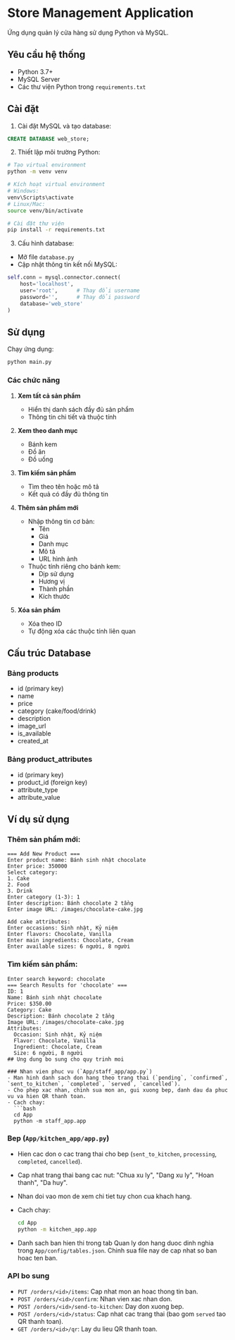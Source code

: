 # Store Management Application

Ứng dụng quản lý cửa hàng sử dụng Python và MySQL.

## Yêu cầu hệ thống

- Python 3.7+
- MySQL Server
- Các thư viện Python trong `requirements.txt`

## Cài đặt

1. Cài đặt MySQL và tạo database:
```sql
CREATE DATABASE web_store;
```

2. Thiết lập môi trường Python:
```bash
# Tạo virtual environment
python -m venv venv

# Kích hoạt virtual environment
# Windows:
venv\Scripts\activate
# Linux/Mac:
source venv/bin/activate

# Cài đặt thư viện
pip install -r requirements.txt
```

3. Cấu hình database:
- Mở file `database.py`
- Cập nhật thông tin kết nối MySQL:
```python
self.conn = mysql.connector.connect(
    host='localhost',
    user='root',      # Thay đổi username
    password='',      # Thay đổi password
    database='web_store'
)
```

## Sử dụng

Chạy ứng dụng:
```bash
python main.py
```

### Các chức năng

1. **Xem tất cả sản phẩm**
   - Hiển thị danh sách đầy đủ sản phẩm
   - Thông tin chi tiết và thuộc tính

2. **Xem theo danh mục**
   - Bánh kem
   - Đồ ăn
   - Đồ uống

3. **Tìm kiếm sản phẩm**
   - Tìm theo tên hoặc mô tả
   - Kết quả có đầy đủ thông tin

4. **Thêm sản phẩm mới**
   - Nhập thông tin cơ bản:
     + Tên
     + Giá
     + Danh mục
     + Mô tả
     + URL hình ảnh
   - Thuộc tính riêng cho bánh kem:
     + Dịp sử dụng
     + Hương vị
     + Thành phần
     + Kích thước

5. **Xóa sản phẩm**
   - Xóa theo ID
   - Tự động xóa các thuộc tính liên quan

## Cấu trúc Database

### Bảng products
- id (primary key)
- name
- price
- category (cake/food/drink)
- description
- image_url
- is_available
- created_at

### Bảng product_attributes
- id (primary key)
- product_id (foreign key)
- attribute_type
- attribute_value

## Ví dụ sử dụng

### Thêm sản phẩm mới:
```
=== Add New Product ===
Enter product name: Bánh sinh nhật chocolate
Enter price: 350000
Select category:
1. Cake
2. Food
3. Drink
Enter category (1-3): 1
Enter description: Bánh chocolate 2 tầng
Enter image URL: /images/chocolate-cake.jpg

Add cake attributes:
Enter occasions: Sinh nhật, Kỷ niệm
Enter flavors: Chocolate, Vanilla
Enter main ingredients: Chocolate, Cream
Enter available sizes: 6 người, 8 người
```

### Tìm kiếm sản phẩm:
```
Enter search keyword: chocolate
=== Search Results for 'chocolate' ===
ID: 1
Name: Bánh sinh nhật chocolate
Price: $350.00
Category: Cake
Description: Bánh chocolate 2 tầng
Image URL: /images/chocolate-cake.jpg
Attributes:
  Occasion: Sinh nhật, Kỷ niệm
  Flavor: Chocolate, Vanilla
  Ingredient: Chocolate, Cream
  Size: 6 người, 8 người
## Ung dung bo sung cho quy trinh moi

### Nhan vien phuc vu (`App/staff_app/app.py`)
- Man hinh danh sach don hang theo trang thai (`pending`, `confirmed`, `sent_to_kitchen`, `completed`, `served`, `cancelled`).
- Cho phep xac nhan, chinh sua mon an, gui xuong bep, danh dau da phuc vu va hien QR thanh toan.
- Cach chay:
  ```bash
  cd App
  python -m staff_app.app
  ```

### Bep (`App/kitchen_app/app.py`)
- Hien cac don o cac trang thai cho bep (`sent_to_kitchen`, `processing`, `completed`, `cancelled`).
- Cap nhat trang thai bang cac nut: "Chua xu ly", "Dang xu ly", "Hoan thanh", "Da huy".
- Nhan doi vao mon de xem chi tiet tuy chon cua khach hang.
- Cach chay:
  ```bash
  cd App
  python -m kitchen_app.app
  ```

- Danh sach ban hien thi trong tab Quan ly don hang duoc dinh nghia trong `App/config/tables.json`. Chinh sua file nay de cap nhat so ban hoac ten ban.

### API bo sung
- `PUT /orders/<id>/items`: Cap nhat mon an hoac thong tin ban.
- `POST /orders/<id>/confirm`: Nhan vien xac nhan don.
- `POST /orders/<id>/send-to-kitchen`: Day don xuong bep.
- `POST /orders/<id>/status`: Cap nhat cac trang thai (bao gom `served` tao QR thanh toan).
- `GET /orders/<id>/qr`: Lay du lieu QR thanh toan.


